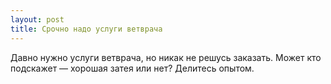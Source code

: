 ```yaml
---
layout: post 
title: Срочно надо услуги ветврача 
--- 
```

Давно нужно услуги ветврача, но никак не решусь заказать. Может кто подскажет — хорошая затея или нет? Делитесь опытом.